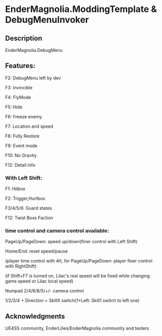 # EnderMagnolia.ModdingTemplate & DebugMenuInvoker

## Description
EnderMagnolia.DebugMenu

## Features:

F2: DebugMenu left by dev

F3: Invincible

F4: FlyMode

F5: Hide

F6: Freeze enemy

F7: Location and speed

F8: Fully Restore

F9: Event mode

F10: No Gravity

F12: Detail info

### With Left Shift:

F1: Hitbox

F2: Trigger,Hurtbox

F3/4/5/6: Guard states

F12: Twist Boss Faction

### time control and camera control available:

PageUp/PageDown: speed up/down(finer control with Left Shift)

Home/End: reset speed/pause

(player time control with Alt, for PageUp/PageDown: player finer control with RightShift)

(if Shift+F7 is turned on, Lilac's real speed will be fixed while changing game speed or Lilac local speed)

Numpad 2/4/6/8/5/+/- camera control

1/2/3/4 + Direction = SkillX switch(1+Left: Skill1 switch to left one)

## Acknowledgments
UE4SS community, EnderLilies/EnderMagnolia community and testers